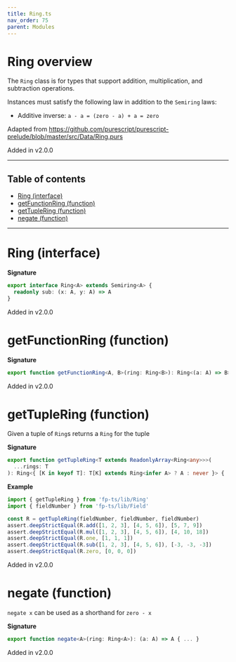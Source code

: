 ```yaml
---
title: Ring.ts
nav_order: 75
parent: Modules
---
```


# Ring overview

The `Ring` class is for types that support addition, multiplication, and subtraction operations.

Instances must satisfy the following law in addition to the `Semiring` laws:

- Additive inverse: `a - a = (zero - a) + a = zero`

Adapted from https://github.com/purescript/purescript-prelude/blob/master/src/Data/Ring.purs

Added in v2.0.0

---

<h2 class="text-delta">Table of contents</h2>

- [Ring (interface)](#ring-interface)
- [getFunctionRing (function)](#getfunctionring-function)
- [getTupleRing (function)](#gettuplering-function)
- [negate (function)](#negate-function)

---

# Ring (interface)

**Signature**

```ts
export interface Ring<A> extends Semiring<A> {
  readonly sub: (x: A, y: A) => A
}
```

Added in v2.0.0

# getFunctionRing (function)

**Signature**

```ts
export function getFunctionRing<A, B>(ring: Ring<B>): Ring<(a: A) => B> { ... }
```

Added in v2.0.0

# getTupleRing (function)

Given a tuple of `Ring`s returns a `Ring` for the tuple

**Signature**

```ts
export function getTupleRing<T extends ReadonlyArray<Ring<any>>>(
  ...rings: T
): Ring<{ [K in keyof T]: T[K] extends Ring<infer A> ? A : never }> { ... }
```

**Example**

```ts
import { getTupleRing } from 'fp-ts/lib/Ring'
import { fieldNumber } from 'fp-ts/lib/Field'

const R = getTupleRing(fieldNumber, fieldNumber, fieldNumber)
assert.deepStrictEqual(R.add([1, 2, 3], [4, 5, 6]), [5, 7, 9])
assert.deepStrictEqual(R.mul([1, 2, 3], [4, 5, 6]), [4, 10, 18])
assert.deepStrictEqual(R.one, [1, 1, 1])
assert.deepStrictEqual(R.sub([1, 2, 3], [4, 5, 6]), [-3, -3, -3])
assert.deepStrictEqual(R.zero, [0, 0, 0])
```

Added in v2.0.0

# negate (function)

`negate x` can be used as a shorthand for `zero - x`

**Signature**

```ts
export function negate<A>(ring: Ring<A>): (a: A) => A { ... }
```

Added in v2.0.0
